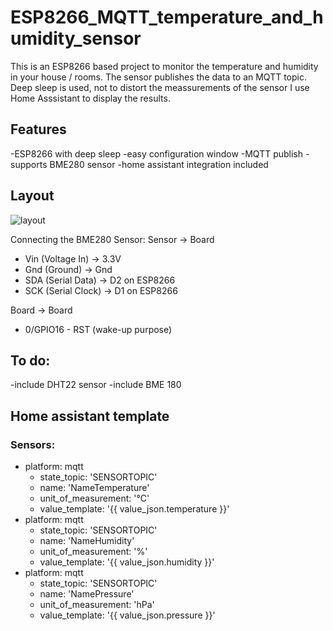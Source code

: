 # ESP8266_MQTT_temperature_and_humidity_sensor

This is an ESP8266 based project to monitor the temperature and humidity in your house / rooms. 
The sensor publishes the data to an MQTT topic. Deep sleep is used, not to distort the meassurements of the sensor I use Home Asssistant to display the results.

## Features
  -ESP8266 with deep sleep
  -easy configuration window
  -MQTT publish
  -supports BME280 sensor
  -home assistant integration included
  
## Layout
![layout](https://github.com/Nanunan/ESP8266_MQTT_temperature_and_humidity_sensor/blob/master/Media/Layout_DHT22.png)


Connecting the BME280 Sensor:
Sensor        ->        Board
- Vin (Voltage In)    ->  3.3V
- Gnd (Ground)        ->  Gnd
- SDA (Serial Data)   ->  D2 on ESP8266
- SCK (Serial Clock)  ->  D1 on ESP8266

Board         ->        Board
- 0/GPIO16 - RST (wake-up purpose)


## To do:
  -include DHT22 sensor
  -include BME 180
  
  
## Home assistant template

 ### Sensors:
  - platform: mqtt
    - state_topic: 'SENSORTOPIC'
    - name: 'NameTemperature'
    - unit_of_measurement: '°C'
    - value_template: '{{ value_json.temperature }}'
  - platform: mqtt
    - state_topic: 'SENSORTOPIC'
    - name: 'NameHumidity'
    - unit_of_measurement: '%'
    - value_template: '{{ value_json.humidity }}'
  - platform: mqtt
    - state_topic: 'SENSORTOPIC'
    - name: 'NamePressure'
    - unit_of_measurement: 'hPa'
    - value_template: '{{ value_json.pressure }}'
